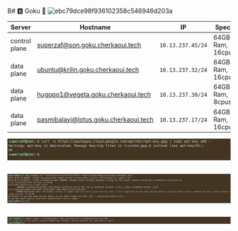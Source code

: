 B# :b: Goku :kimono:     ![ebc79dce98f936102358c546946d203a](https://user-images.githubusercontent.com/94937145/228716172-59192808-aa7c-4250-98c6-f2c7c0a91dd3.jpg)
 
| Server           | Hostname                             |  IP               | Specs                 |
|------------------|--------------------------------------|-------------------|-----------------------|
| control plane    |superzaf@son.goku.cherkaoui.tech        | `10.13.237.45/24` | 64GB Ram,      16cpus |
| data plane       |ubuntu@krilin.goku.cherkaoui.tech     | `10.13.237.32/24` | 64GB Ram,      16cpus |
| data plane       |hugopo1@vegeta.goku.cherkaoui.tech     | `10.13.237.30/24` | 64GB Ram,       8cpus |
| data plane       |pasmibalayi@lotus.goku.cherkaoui.tech      | `10.13.237.17/24` | 64GB Ram,      16cpus |


<img src=images/apt-key.png width='' height='' > </img>
```
```
<img src=images/ERROR-KubeletVersion.png width='' height='' > </img>
```
```
<img src=images/connection-to-the-server-was-refused.png width='' 
height='' > </img>
```
```

